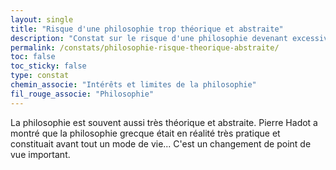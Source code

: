 ```yaml
---
layout: single
title: "Risque d'une philosophie trop théorique et abstraite"
description: "Constat sur le risque d'une philosophie devenant excessivement théorique et déconnectée."
permalink: /constats/philosophie-risque-theorique-abstraite/
toc: false
toc_sticky: false
type: constat
chemin_associe: "Intérêts et limites de la philosophie"
fil_rouge_associe: "Philosophie"
---
```


La philosophie est souvent aussi très théorique et abstraite. Pierre Hadot a montré que la philosophie grecque était en réalité très pratique et constituait avant tout un mode de vie... C'est un changement de point de vue important.
